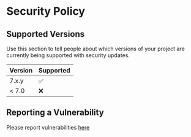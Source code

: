 # Security Policy

## Supported Versions

Use this section to tell people about which versions of your project are
currently being supported with security updates.

| Version | Supported          |
| ------- | ------------------ |
| 7.x.y   | :white_check_mark: |
| < 7.0   | :x:                |

## Reporting a Vulnerability

Please report vulnerabilities [here](https://github.com/entitydb-io/EntityDb.NET/issues/new?assignees=&labels=&template=bug_report.md&title=[VULNERABILITY]%20)
